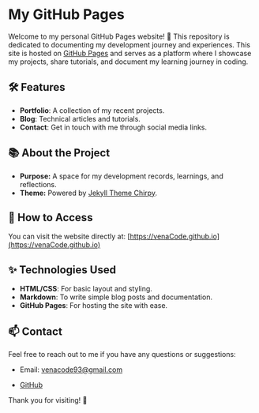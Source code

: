 # My GitHub Pages

Welcome to my personal GitHub Pages website! 🌟
This repository is dedicated to documenting my development journey and experiences.
This site is hosted on [GitHub Pages](https://pages.github.com/) and serves as a platform where I showcase my projects, share tutorials, and document my learning journey in coding.

## 🛠️ Features
- **Portfolio**: A collection of my recent projects.
- **Blog**: Technical articles and tutorials.
- **Contact**: Get in touch with me through social media links.

## 📚 About the Project
- **Purpose:** A space for my development records, learnings, and reflections.
- **Theme:** Powered by [Jekyll Theme Chirpy](https://github.com/cotes2020/jekyll-theme-chirpy).

## 🚀 How to Access
You can visit the website directly at: [https://venaCode.github.io](https://venaCode.github.io)

## ✨ Technologies Used
- **HTML/CSS**: For basic layout and styling.
- **Markdown**: To write simple blog posts and documentation.
- **GitHub Pages**: For hosting the site with ease.

## 📫 Contact
Feel free to reach out to me if you have any questions or suggestions:
- Email: venacode93@gmail.com
<!-- - [LinkedIn](https://linkedin.com/in/yourprofile) -->
- [GitHub](https://github.com/venaCode)

Thank you for visiting! 🙌
